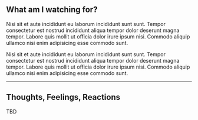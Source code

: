 <h2>What am I watching for?</h2>
<p>
Nisi sit et aute incididunt eu laborum incididunt sunt sunt.
Tempor consectetur est nostrud incididunt aliqua tempor dolor
deserunt magna tempor. Labore quis mollit ut officia dolor irure
ipsum nisi. Commodo aliquip ullamco nisi enim adipisicing esse
commodo sunt.
</p>
<p>
Nisi sit et aute incididunt eu laborum incididunt sunt sunt.
Tempor consectetur est nostrud incididunt aliqua tempor dolor
deserunt magna tempor. Labore quis mollit ut officia dolor irure
ipsum nisi. Commodo aliquip ullamco nisi enim adipisicing esse
commodo sunt.
</p>
<hr />
<h2>Thoughts, Feelings, Reactions</h2>
<p>TBD</p>
